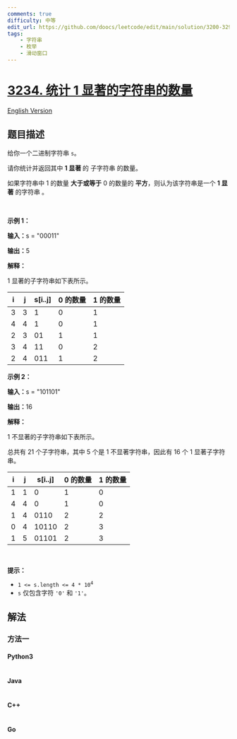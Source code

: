 ```yaml
---
comments: true
difficulty: 中等
edit_url: https://github.com/doocs/leetcode/edit/main/solution/3200-3299/3234.Count%20the%20Number%20of%20Substrings%20With%20Dominant%20Ones/README.md
tags:
    - 字符串
    - 枚举
    - 滑动窗口
---
```


<!-- problem:start -->

# [3234. 统计 1 显著的字符串的数量](https://leetcode.cn/problems/count-the-number-of-substrings-with-dominant-ones)

[English Version](/solution/3200-3299/3234.Count%20the%20Number%20of%20Substrings%20With%20Dominant%20Ones/README_EN.md)

## 题目描述

<!-- description:start -->

<p>给你一个二进制字符串 <code>s</code>。</p>

<p>请你统计并返回其中 <strong>1 显著 </strong> 的 <span data-keyword="substring-nonempty">子字符串</span> 的数量。</p>

<p>如果字符串中 1 的数量 <strong>大于或等于</strong> 0 的数量的 <strong>平方</strong>，则认为该字符串是一个 <strong>1 显著</strong> 的字符串 。</p>

<p>&nbsp;</p>

<p><strong class="example">示例 1：</strong></p>

<div class="example-block">
<p><strong>输入：</strong><span class="example-io">s = "00011"</span></p>

<p><strong>输出：</strong><span class="example-io">5</span></p>

<p><strong>解释：</strong></p>

<p>1 显著的子字符串如下表所示。</p>
</div>

<table>
	<thead>
		<tr>
			<th>i</th>
			<th>j</th>
			<th>s[i..j]</th>
			<th>0 的数量</th>
			<th>1 的数量</th>
		</tr>
	</thead>
	<tbody>
		<tr>
			<td>3</td>
			<td>3</td>
			<td>1</td>
			<td>0</td>
			<td>1</td>
		</tr>
		<tr>
			<td>4</td>
			<td>4</td>
			<td>1</td>
			<td>0</td>
			<td>1</td>
		</tr>
		<tr>
			<td>2</td>
			<td>3</td>
			<td>01</td>
			<td>1</td>
			<td>1</td>
		</tr>
		<tr>
			<td>3</td>
			<td>4</td>
			<td>11</td>
			<td>0</td>
			<td>2</td>
		</tr>
		<tr>
			<td>2</td>
			<td>4</td>
			<td>011</td>
			<td>1</td>
			<td>2</td>
		</tr>
	</tbody>
</table>

<p><strong class="example">示例 2：</strong></p>

<div class="example-block">
<p><strong>输入：</strong><span class="example-io">s = "101101"</span></p>

<p><strong>输出：</strong><span class="example-io">16</span></p>

<p><strong>解释：</strong></p>

<p>1 不显著的子字符串如下表所示。</p>

<p>总共有 21 个子字符串，其中 5 个是 1 不显著字符串，因此有 16 个 1 显著子字符串。</p>
</div>

<table>
	<thead>
		<tr>
			<th>i</th>
			<th>j</th>
			<th>s[i..j]</th>
			<th>0 的数量</th>
			<th>1 的数量</th>
		</tr>
	</thead>
	<tbody>
		<tr>
			<td>1</td>
			<td>1</td>
			<td>0</td>
			<td>1</td>
			<td>0</td>
		</tr>
		<tr>
			<td>4</td>
			<td>4</td>
			<td>0</td>
			<td>1</td>
			<td>0</td>
		</tr>
		<tr>
			<td>1</td>
			<td>4</td>
			<td>0110</td>
			<td>2</td>
			<td>2</td>
		</tr>
		<tr>
			<td>0</td>
			<td>4</td>
			<td>10110</td>
			<td>2</td>
			<td>3</td>
		</tr>
		<tr>
			<td>1</td>
			<td>5</td>
			<td>01101</td>
			<td>2</td>
			<td>3</td>
		</tr>
	</tbody>
</table>

<p>&nbsp;</p>

<p><strong>提示：</strong></p>

<ul>
	<li><code>1 &lt;= s.length &lt;= 4 * 10<sup>4</sup></code></li>
	<li><code>s</code> 仅包含字符 <code>'0'</code> 和 <code>'1'</code>。</li>
</ul>

<!-- description:end -->

## 解法

<!-- solution:start -->

### 方法一

<!-- tabs:start -->

#### Python3

```python

```

#### Java

```java

```

#### C++

```cpp

```

#### Go

```go

```

<!-- tabs:end -->

<!-- solution:end -->

<!-- problem:end -->
